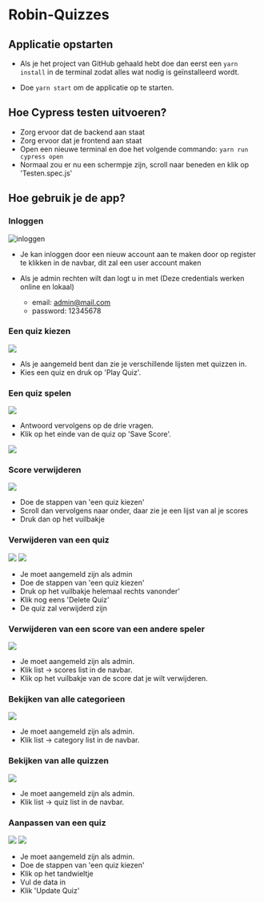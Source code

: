 # Robin-Quizzes

## Applicatie opstarten
- Als je het project van GitHub gehaald hebt doe dan eerst een `yarn install` in de terminal zodat alles wat nodig is geïnstalleerd wordt.

- Doe `yarn start` om de applicatie op te starten.


## Hoe Cypress testen uitvoeren?
- Zorg ervoor dat de backend aan staat
- Zorg ervoor dat je frontend aan staat
- Open een nieuwe terminal en doe het volgende commando: `yarn run cypress open`
- Normaal zou er nu een schermpje zijn, scroll naar beneden en klik op 'Testen.spec.js'

## Hoe gebruik je de app?
### Inloggen

![inloggen](readmeimg/Inloggen.png)

- Je kan inloggen door een nieuw account aan te maken door op register te klikken in de navbar, dit zal een user account maken

- Als je admin rechten wilt dan logt u in met (Deze credentials werken online en lokaal)
    - email: admin@mail.com
    - password: 12345678


### Een quiz kiezen

![](readmeimg/quiz_Kiezen.png)

- Als je aangemeld bent dan zie je verschillende lijsten met quizzen in.
- Kies een quiz en druk op 'Play Quiz'.


### Een quiz spelen

![](readmeimg/quiz_spelen.png)

- Antwoord vervolgens op de drie vragen.
- Klik op het einde van de quiz op 'Save Score'.

![](readmeimg/eindeQuiz.png)



### Score verwijderen

![](readmeimg/scores.png)

- Doe de stappen van 'een quiz kiezen'
- Scroll dan vervolgens naar onder, daar zie je een lijst van al je scores
- Druk dan op het vuilbakje


### Verwijderen van een quiz

![](readmeimg/deletequiz.png)
![](readmeimg/deleteknopquiz.png)

- Je moet aangemeld zijn als admin
- Doe de stappen van 'een quiz kiezen'
- Druk op het vuilbakje helemaal rechts vanonder'
- Klik nog eens 'Delete Quiz'
- De quiz zal verwijderd zijn


### Verwijderen van een score van een andere speler

![](readmeimg/allescores.png)

- Je moet aangemeld zijn als admin.
- Klik list -> scores list in de navbar.
- Klik op het vuilbakje van de score dat je wilt verwijderen.


### Bekijken van alle categorieen

![](readmeimg/allecats.png)

- Je moet aangemeld zijn als admin.
- Klik list -> category list in de navbar.


### Bekijken van alle quizzen

![](readmeimg/allequizzen.png)

- Je moet aangemeld zijn als admin.
- Klik list -> quiz list in de navbar.


### Aanpassen van een quiz

![](readmeimg/deleteknopquiz.png)
![](readmeimg/updatequiz.png)


- Je moet aangemeld zijn als admin.
- Doe de stappen van 'een quiz kiezen'
- Klik op het tandwieltje
- Vul de data in
- Klik 'Update Quiz'
